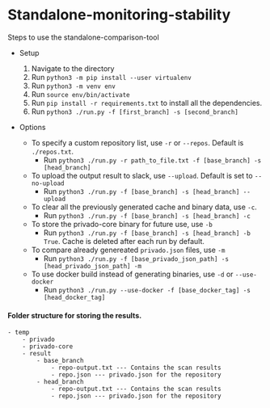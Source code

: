 # Standalone-monitoring-stability

Steps to use the standalone-comparison-tool

* Setup
	1. Navigate to the directory
	2. Run `python3 -m pip install --user virtualenv`
	3. Run `python3 -m venv env`
	4. Run `source env/bin/activate`
	5. Run `pip install -r requirements.txt` to install all the dependencies.
	6. Run `python3 ./run.py -f [first_branch] -s [second_branch]`


* Options
	* To specify a custom repository list, use `-r` or `--repos`. Default is `./repos.txt`.
	  	* Run `python3 ./run.py -r path_to_file.txt -f [base_branch] -s [head_branch]`
	* To upload the output result to slack, use `--upload`. Default is set to `--no-upload`
		* Run `python3 ./run.py -f [base_branch] -s [head_branch] --upload`
	* To clear all the previously generated cache and binary data, use `-c`. 
		* Run `python3 ./run.py -f [base_branch] -s [head_branch] -c`
	* To store the privado-core binary for future use, use `-b`
		* Run `python3 ./run.py -f [base_branch] -s [head_branch] -b True`. Cache is deleted after each run by default.
	* To compare already genereated `privado.json` files, use `-m`
		* Run `python3 ./run.py -f [base_privado_json_path] -s [head_privado_json_path] -m`
	* To use docker build instead of generating binaries, use `-d` or `--use-docker`
		* Run `python3 ./run.py --use-docker -f [base_docker_tag] -s [head_docker_tag]`


#### Folder structure for storing the results.
```
- temp
	- privado
	- privado-core
	- result
		- base_branch
			- repo-output.txt --- Contains the scan results
			- repo.json --- privado.json for the repository
		- head_branch
			- repo-output.txt --- Contains the scan results
			- repo.json --- privado.json for the repository
```		
